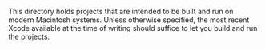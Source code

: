 This directory holds projects that are intended to be built and run
on modern Macintosh systems. Unless otherwise specified, the most
recent Xcode available at the time of writing should suffice to let
you build and run the projects.

